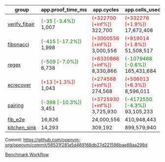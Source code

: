 | group | app.proof_time_ms | app.cycles | app.cells_used | leaf.proof_time_ms | leaf.cycles | leaf.cells_used |
| -- | -- | -- | -- | -- | -- | -- |
| [verify_fibair](https://github.com/openvm-org/openvm/blob/benchmark-results/benchmarks-pr/1567/verify_fibair-56531f281a5d469168db27d221596bae68aa298d.md) |<span style='color: green'>(-35 [-3.4%])</span> 1,007 | <span style='color: red'>(+322700 [+inf%])</span> 322,700 | <span style='color: red'>(+332276 [+1.9%])</span> 17,672,408 |- | - | - |
| [fibonacci](https://github.com/openvm-org/openvm/blob/benchmark-results/benchmarks-pr/1567/fibonacci-56531f281a5d469168db27d221596bae68aa298d.md) |<span style='color: green'>(-415 [-17.2%])</span> 1,998 | <span style='color: red'>(+3000556 [+inf%])</span> 3,000,556 | <span style='color: red'>(+919014 [+1.8%])</span> 51,508,517 |<span style='color: green'>(-184 [-5.9%])</span> 2,924 | <span style='color: red'>(+1248007 [+inf%])</span> 1,248,007 | <span style='color: red'>(+990170 [+1.4%])</span> 70,824,848 |
| [regex](https://github.com/openvm-org/openvm/blob/benchmark-results/benchmarks-pr/1567/regex-56531f281a5d469168db27d221596bae68aa298d.md) |<span style='color: green'>(-509 [-7.0%])</span> 6,738 | <span style='color: red'>(+8330866 [+inf%])</span> 8,330,866 | <span style='color: green'>(-1079468 [-0.6%])</span> 165,431,684 |<span style='color: green'>(-3834 [-30.5%])</span> 8,731 | <span style='color: red'>(+3326695 [+inf%])</span> 3,326,695 | <span style='color: green'>(-69451392 [-22.9%])</span> 234,204,634 |
| [ecrecover](https://github.com/openvm-org/openvm/blob/benchmark-results/benchmarks-pr/1567/ecrecover-56531f281a5d469168db27d221596bae68aa298d.md) |<span style='color: red'>(+13 [+1.3%])</span> 1,043 | <span style='color: red'>(+274568 [+inf%])</span> 274,568 | <span style='color: red'>(+506013 [+6.3%])</span> 8,596,011 |<span style='color: green'>(-1325 [-12.6%])</span> 9,179 | <span style='color: red'>(+2934906 [+inf%])</span> 2,934,906 | <span style='color: red'>(+1573080 [+0.6%])</span> 246,667,432 |
| [pairing](https://github.com/openvm-org/openvm/blob/benchmark-results/benchmarks-pr/1567/pairing-56531f281a5d469168db27d221596bae68aa298d.md) |<span style='color: green'>(-398 [-10.3%])</span> 3,451 | <span style='color: red'>(+3725930 [+inf%])</span> 3,725,930 | <span style='color: green'>(-4172550 [-4.3%])</span> 93,105,233 |<span style='color: green'>(-3579 [-46.5%])</span> 4,117 | <span style='color: red'>(+2010418 [+inf%])</span> 2,010,418 | <span style='color: green'>(-65128995 [-31.7%])</span> 140,396,339 |
| [fib_e2e](https://github.com/openvm-org/openvm/blob/benchmark-results/benchmarks-pr/1567/fib_e2e-56531f281a5d469168db27d221596bae68aa298d.md) | 16,826 |  24,000,556 |  410,948,443 | 15,096 |  7,462,337 |  435,772,408 |
| [kitchen_sink](https://github.com/openvm-org/openvm/blob/benchmark-results/benchmarks-pr/1567/kitchen_sink-56531f281a5d469168db27d221596bae68aa298d.md) | 14,293 |  309,192 |  899,579,940 | 20,741 |  7,952,478 |  748,994,058 |


Commit: https://github.com/openvm-org/openvm/commit/56531f281a5d469168db27d221596bae68aa298d

[Benchmark Workflow](https://github.com/openvm-org/openvm/actions/runs/16487588969)
